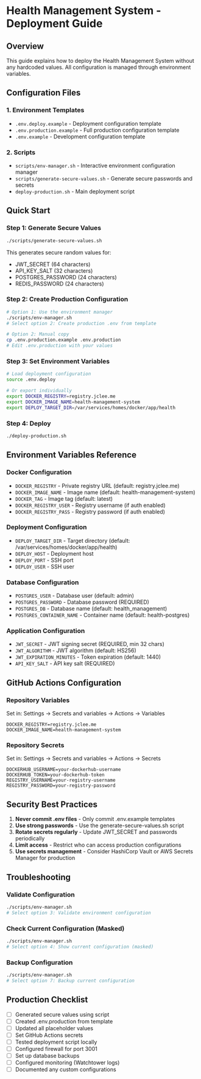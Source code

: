 # Health Management System - Deployment Guide

## Overview

This guide explains how to deploy the Health Management System without any hardcoded values. All configuration is managed through environment variables.

## Configuration Files

### 1. Environment Templates

- `.env.deploy.example` - Deployment configuration template
- `.env.production.example` - Full production configuration template
- `.env.example` - Development configuration template

### 2. Scripts

- `scripts/env-manager.sh` - Interactive environment configuration manager
- `scripts/generate-secure-values.sh` - Generate secure passwords and secrets
- `deploy-production.sh` - Main deployment script

## Quick Start

### Step 1: Generate Secure Values

```bash
./scripts/generate-secure-values.sh
```

This generates secure random values for:
- JWT_SECRET (64 characters)
- API_KEY_SALT (32 characters)
- POSTGRES_PASSWORD (24 characters)
- REDIS_PASSWORD (24 characters)

### Step 2: Create Production Configuration

```bash
# Option 1: Use the environment manager
./scripts/env-manager.sh
# Select option 2: Create production .env from template

# Option 2: Manual copy
cp .env.production.example .env.production
# Edit .env.production with your values
```

### Step 3: Set Environment Variables

```bash
# Load deployment configuration
source .env.deploy

# Or export individually
export DOCKER_REGISTRY=registry.jclee.me
export DOCKER_IMAGE_NAME=health-management-system
export DEPLOY_TARGET_DIR=/var/services/homes/docker/app/health
```

### Step 4: Deploy

```bash
./deploy-production.sh
```

## Environment Variables Reference

### Docker Configuration
- `DOCKER_REGISTRY` - Private registry URL (default: registry.jclee.me)
- `DOCKER_IMAGE_NAME` - Image name (default: health-management-system)
- `DOCKER_TAG` - Image tag (default: latest)
- `DOCKER_REGISTRY_USER` - Registry username (if auth enabled)
- `DOCKER_REGISTRY_PASS` - Registry password (if auth enabled)

### Deployment Configuration
- `DEPLOY_TARGET_DIR` - Target directory (default: /var/services/homes/docker/app/health)
- `DEPLOY_HOST` - Deployment host
- `DEPLOY_PORT` - SSH port
- `DEPLOY_USER` - SSH user

### Database Configuration
- `POSTGRES_USER` - Database user (default: admin)
- `POSTGRES_PASSWORD` - Database password (REQUIRED)
- `POSTGRES_DB` - Database name (default: health_management)
- `POSTGRES_CONTAINER_NAME` - Container name (default: health-postgres)

### Application Configuration
- `JWT_SECRET` - JWT signing secret (REQUIRED, min 32 chars)
- `JWT_ALGORITHM` - JWT algorithm (default: HS256)
- `JWT_EXPIRATION_MINUTES` - Token expiration (default: 1440)
- `API_KEY_SALT` - API key salt (REQUIRED)

## GitHub Actions Configuration

### Repository Variables
Set in: Settings → Secrets and variables → Actions → Variables

```
DOCKER_REGISTRY=registry.jclee.me
DOCKER_IMAGE_NAME=health-management-system
```

### Repository Secrets
Set in: Settings → Secrets and variables → Actions → Secrets

```
DOCKERHUB_USERNAME=your-dockerhub-username
DOCKERHUB_TOKEN=your-dockerhub-token
REGISTRY_USERNAME=your-registry-username
REGISTRY_PASSWORD=your-registry-password
```

## Security Best Practices

1. **Never commit .env files** - Only commit .env.example templates
2. **Use strong passwords** - Use the generate-secure-values.sh script
3. **Rotate secrets regularly** - Update JWT_SECRET and passwords periodically
4. **Limit access** - Restrict who can access production configurations
5. **Use secrets management** - Consider HashiCorp Vault or AWS Secrets Manager for production

## Troubleshooting

### Validate Configuration
```bash
./scripts/env-manager.sh
# Select option 3: Validate environment configuration
```

### Check Current Configuration (Masked)
```bash
./scripts/env-manager.sh
# Select option 4: Show current configuration (masked)
```

### Backup Configuration
```bash
./scripts/env-manager.sh
# Select option 7: Backup current configuration
```

## Production Checklist

- [ ] Generated secure values using script
- [ ] Created .env.production from template
- [ ] Updated all placeholder values
- [ ] Set GitHub Actions secrets
- [ ] Tested deployment script locally
- [ ] Configured firewall for port 3001
- [ ] Set up database backups
- [ ] Configured monitoring (Watchtower logs)
- [ ] Documented any custom configurations